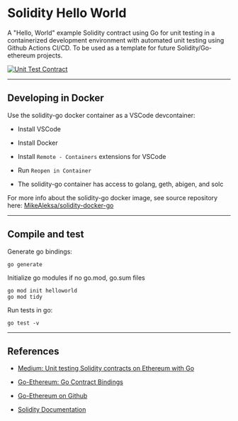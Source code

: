 # Solidity Hello World

A "Hello, World" example Solidity contract using Go for unit testing in a containerized development environment with automated unit testing using Github Actions CI/CD. To be used as a template for future Solidity/Go-ethereum projects.

[![Unit Test Contract](https://github.com/MikeAleksa/solidity-hello-world/actions/workflows/unit-test.yaml/badge.svg)](https://github.com/MikeAleksa/solidity-hello-world/actions/workflows/unit-test.yaml)

---

## Developing in Docker

Use the solidity-go docker container as a VSCode devcontainer:

* Install VSCode

* Install Docker

* Install `Remote - Containers` extensions for VSCode

* Run `Reopen in Container`

* The solidity-go container has access to golang, geth, abigen, and solc

For more info about the solidity-go docker image, see source repository here: [MikeAleksa/solidity-docker-go](https://github.com/MikeAleksa/solidity-docker-go)

---

## Compile and test

Generate go bindings:
```
go generate
```

Initialize go modules if no go.mod, go.sum files
```
go mod init helloworld
go mod tidy
```

Run tests in go:
```
go test -v
```

---

## References

* [Medium: Unit testing Solidity contracts on Ethereum with Go](https://medium.com/coinmonks/unit-testing-solidity-contracts-on-ethereum-with-go-3cc924091281)

* [Go-Ethereum: Go Contract Bindings](https://geth.ethereum.org/docs/dapp/native-bindings)

* [Go-Ethereum on Github](https://github.com/ethereum/go-ethereum)

* [Solidity Documentation](https://docs.soliditylang.org/en/v0.8.11/index.html)